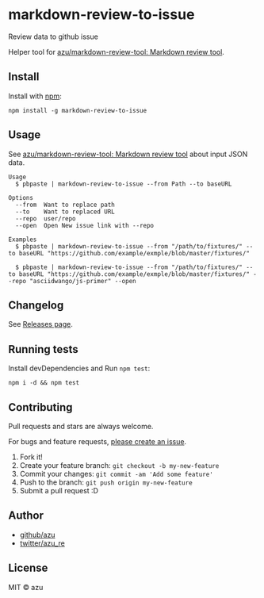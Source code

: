 # markdown-review-to-issue

Review data to github issue

Helper tool for [azu/markdown-review-tool: Markdown review tool](https://github.com/azu/markdown-review-tool "azu/markdown-review-tool: Markdown review tool").

## Install

Install with [npm](https://www.npmjs.com/):

    npm install -g markdown-review-to-issue

## Usage

See [azu/markdown-review-tool: Markdown review tool](https://github.com/azu/markdown-review-tool "azu/markdown-review-tool: Markdown review tool") about input JSON data.

    Usage
      $ pbpaste | markdown-review-to-issue --from Path --to baseURL

    Options
      --from  Want to replace path
      --to    Want to replaced URL
      --repo  user/repo
      --open  Open New issue link with --repo

    Examples
      $ pbpaste | markdown-review-to-issue --from "/path/to/fixtures/" --to baseURL "https://github.com/example/exmple/blob/master/fixtures/"
      
      $ pbpaste | markdown-review-to-issue --from "/path/to/fixtures/" --to baseURL "https://github.com/example/exmple/blob/master/fixtures/" --repo "asciidwango/js-primer" --open


## Changelog

See [Releases page](https://github.com/azu/markdown-review-to-issue/releases).

## Running tests

Install devDependencies and Run `npm test`:

    npm i -d && npm test

## Contributing

Pull requests and stars are always welcome.

For bugs and feature requests, [please create an issue](https://github.com/azu/markdown-review-to-issue/issues).

1. Fork it!
2. Create your feature branch: `git checkout -b my-new-feature`
3. Commit your changes: `git commit -am 'Add some feature'`
4. Push to the branch: `git push origin my-new-feature`
5. Submit a pull request :D

## Author

- [github/azu](https://github.com/azu)
- [twitter/azu_re](https://twitter.com/azu_re)

## License

MIT © azu
